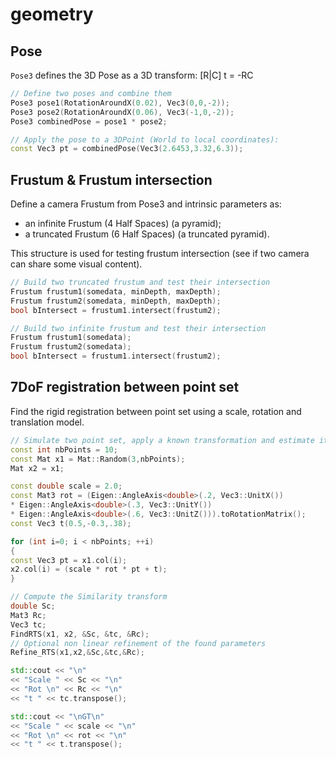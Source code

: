 # geometry

## Pose

`Pose3` defines the 3D Pose as a 3D transform: [R|C] t = -RC

```cpp
// Define two poses and combine them
Pose3 pose1(RotationAroundX(0.02), Vec3(0,0,-2));
Pose3 pose2(RotationAroundX(0.06), Vec3(-1,0,-2));
Pose3 combinedPose = pose1 * pose2;

// Apply the pose to a 3DPoint (World to local coordinates):
const Vec3 pt = combinedPose(Vec3(2.6453,3.32,6.3));
```

## Frustum & Frustum intersection

Define a camera Frustum from Pose3 and intrinsic parameters as:

- an infinite Frustum (4 Half Spaces) (a pyramid);
- a truncated Frustum (6 Half Spaces) (a truncated pyramid).

This structure is used for testing frustum intersection (see if two camera can share some visual content).

```cpp
// Build two truncated frustum and test their intersection
Frustum frustum1(somedata, minDepth, maxDepth);
Frustum frustum2(somedata, minDepth, maxDepth);
bool bIntersect = frustum1.intersect(frustum2);

// Build two infinite frustum and test their intersection
Frustum frustum1(somedata);
Frustum frustum2(somedata);
bool bIntersect = frustum1.intersect(frustum2);
```

## 7DoF registration between point set

Find the rigid registration between point set using a scale, rotation and translation model.

```cpp
// Simulate two point set, apply a known transformation and estimate it back:
const int nbPoints = 10;
const Mat x1 = Mat::Random(3,nbPoints);
Mat x2 = x1;

const double scale = 2.0;
const Mat3 rot = (Eigen::AngleAxis<double>(.2, Vec3::UnitX())
* Eigen::AngleAxis<double>(.3, Vec3::UnitY())
* Eigen::AngleAxis<double>(.6, Vec3::UnitZ())).toRotationMatrix();
const Vec3 t(0.5,-0.3,.38);

for (int i=0; i < nbPoints; ++i)
{
const Vec3 pt = x1.col(i);
x2.col(i) = (scale * rot * pt + t);
}

// Compute the Similarity transform
double Sc;
Mat3 Rc;
Vec3 tc;
FindRTS(x1, x2, &Sc, &tc, &Rc);
// Optional non linear refinement of the found parameters
Refine_RTS(x1,x2,&Sc,&tc,&Rc);

std::cout << "\n"
<< "Scale " << Sc << "\n"
<< "Rot \n" << Rc << "\n"
<< "t " << tc.transpose();

std::cout << "\nGT\n"
<< "Scale " << scale << "\n"
<< "Rot \n" << rot << "\n"
<< "t " << t.transpose();
```
